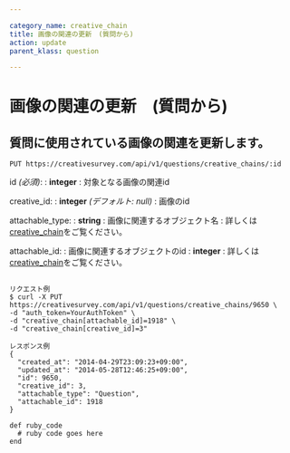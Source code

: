 ```yaml
---

category_name: creative_chain
title: 画像の関連の更新　(質問から)
action: update
parent_klass: question

---
```


# 画像の関連の更新　(質問から)

## 質問に使用されている画像の関連を更新します。

`PUT https://creativesurvey.com/api/v1/questions/creative_chains/:id`

id _(必須)_:
: __integer__
: 対象となる画像の関連id

creative_id:
: __integer__ _(デフォルト: null)_
: 画像のid

attachable_type:
: __string__
: 画像に関連するオブジェクト名
: 詳しくは[creative_chain](#creative_chain)をご覧ください。

attachable_id:
: 画像に関連するオブジェクトのid
: __integer__
: 詳しくは[creative_chain](#creative_chain)をご覧ください。

~~~

リクエスト例
$ curl -X PUT https://creativesurvey.com/api/v1/questions/creative_chains/9650 \
-d "auth_token=YourAuthToken" \
-d "creative_chain[attachable_id]=1918" \
-d "creative_chain[creative_id]=3"

レスポンス例
{
  "created_at": "2014-04-29T23:09:23+09:00",
  "updated_at": "2014-05-28T12:46:25+09:00",
  "id": 9650,
  "creative_id": 3,
  "attachable_type": "Question",
  "attachable_id": 1918
}

~~~

 
~~~
def ruby_code
  # ruby code goes here
end
~~~

　
　
